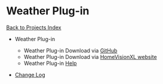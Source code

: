 # Weather Plug-in

[Back to Projects Index](/index)

* Weather Plug-in
  * Weather Plug-in Download via [GitHub](https://github.com/rebel7580/Weather-Plug-in-for-HomeVisionXL)
  * Weather Plug-in Download via [HomeVisionXL website](http://hv.tclcode.com/download.html)
  * Weather Plug-in [Help](https://github.com/rebel7580/Weather-Plug-in-for-HomeVisionXL/wiki/Weather-Plug-in-for-HomeVisionXL)


* [Change Log](https://github.com/rebel7580/Weather-Plug-in-for-HomeVisionXL/wiki/Change-Log)
